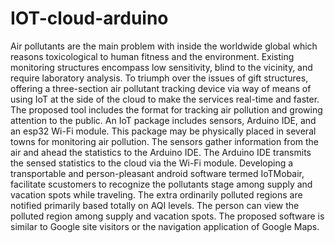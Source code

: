 # IOT-cloud-arduino
Air pollutants are the main problem with inside the worldwide global which reasons toxicological to human fitness and the environment. Existing monitoring structures encompass low sensitivity, blind to the vicinity, and require laboratory analysis. To triumph over the issues of gift structures, offering a three-section air pollutant tracking device via way of means of using IoT at the side of the cloud to make the services real-time and faster. The proposed tool includes the format for tracking air pollution and growing attention to the public. An IoT package includes sensors, Arduino IDE, and an esp32 Wi-Fi module. This package may be physically placed in several towns for monitoring air pollution. The sensors gather information from the air and ahead the statistics to the Arduino IDE. The Arduino IDE transmits the sensed statistics to the cloud via the Wi-Fi module. Developing a transportable and person-pleasant android software termed IoTMobair, facilitate scustomers to recognize the pollutants stage among supply and vacation spots while traveling. The extra ordinarily polluted regions are notified primarily based totally on AQI levels. The person can view the polluted region among supply and vacation spots. The proposed software is similar to Google site visitors or the navigation application of Google Maps.
